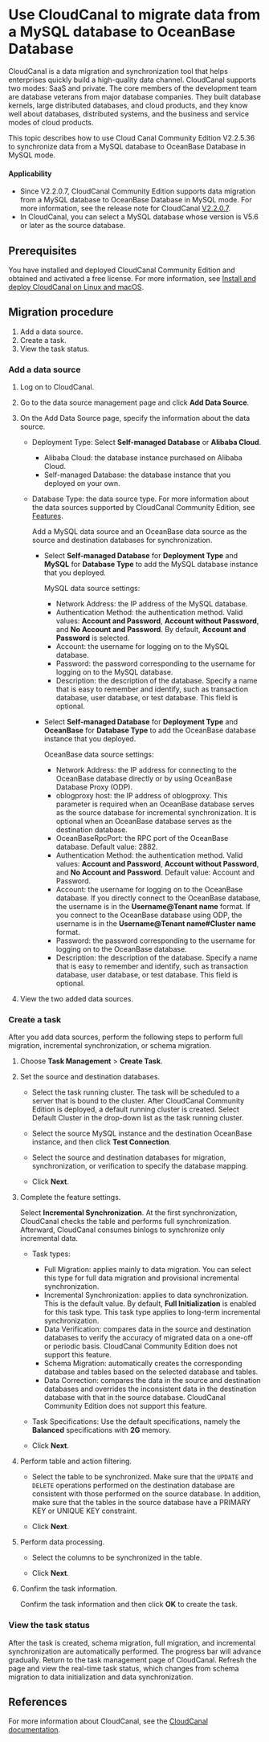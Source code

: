 # Use CloudCanal to migrate data from a MySQL database to OceanBase Database

CloudCanal is a data migration and synchronization tool that helps enterprises quickly build a high-quality data channel. CloudCanal supports two modes: SaaS and private. The core members of the development team are database veterans from major database companies. They built database kernels, large distributed databases, and cloud products, and they know well about databases, distributed systems, and the business and service modes of cloud products.

This topic describes how to use Cloud Canal Community Edition V2.2.5.36 to synchronize data from a MySQL database to OceanBase Database in MySQL mode.

<main id="notice" >
    <h4>Applicability</h4>
    <ul>
    <li>Since V2.2.0.7, CloudCanal Community Edition supports data migration from a MySQL database to OceanBase Database in MySQL mode. For more information, see the release note for CloudCanal <a href="https://www.clougence.com/cc-doc/releaseNote/rn-cloudcanal-2-2-0-7">V2.2.0.7</a>. </li>
    <li>In CloudCanal, you can select a MySQL database whose version is V5.6 or later as the source database. </li>
    </ul>
  </main>

## Prerequisites

You have installed and deployed CloudCanal Community Edition and obtained and activated a free license. For more information, see [Install and deploy CloudCanal on Linux and macOS](https://www.clougence.com/cc-doc/install/install_linux).

## Migration procedure

1. Add a data source.
2. Create a task.
3. View the task status.

### Add a data source

1. Log on to CloudCanal.

   <!-- ![Logon page of CloudCanal](https://obbusiness-private.oss-cn-shanghai.aliyuncs.com/doc/img/observer-enterprise/V4.0.0/data-migration/CloudCanal/%E7%99%BB%E5%BD%95CloudCanal.png) -->

2. Go to the data source management page and click **Add Data Source**.

   <!-- ![Add a data source](https://obbusiness-private.oss-cn-shanghai.aliyuncs.com/doc/img/observer-enterprise/V4.0.0/data-migration/CloudCanal/cloudcanal2.2.5.36/1%E6%96%B0%E5%A2%9E%E6%95%B0%E6%8D%AE%E6%BA%90.png) -->

3. On the Add Data Source page, specify the information about the data source.

   * Deployment Type: Select **Self-managed Database** or **Alibaba Cloud**.

      * Alibaba Cloud: the database instance purchased on Alibaba Cloud.
      * Self-managed Database: the database instance that you deployed on your own.

   * Database Type: the data source type. For more information about the data sources supported by CloudCanal Community Edition, see [Features](https://www.clougence.com/cc-doc/intro/product_func).

      Add a MySQL data source and an OceanBase data source as the source and destination databases for synchronization.

      * Select **Self-managed Database** for **Deployment Type** and **MySQL** for **Database Type** to add the MySQL database instance that you deployed.

         MySQL data source settings:

         * Network Address: the IP address of the MySQL database.
         * Authentication Method: the authentication method. Valid values: **Account and Password**, **Account without Password**, and **No Account and Password**. By default, **Account and Password** is selected.
         * Account: the username for logging on to the MySQL database.
         * Password: the password corresponding to the username for logging on to the MySQL database.
         * Description: the description of the database. Specify a name that is easy to remember and identify, such as transaction database, user database, or test database. This field is optional.

         <!-- ![MySQL](https://obbusiness-private.oss-cn-shanghai.aliyuncs.com/doc/img/observer-enterprise/V4.0.0/data-migration/CloudCanal/cloudcanal2.2.5.36/2MySQL%E6%BA%90%E5%BA%93.png) -->

      * Select **Self-managed Database** for **Deployment Type** and **OceanBase** for **Database Type** to add the OceanBase database instance that you deployed.

         OceanBase data source settings:

         * Network Address: the IP address for connecting to the OceanBase database directly or by using OceanBase Database Proxy (ODP).
         * oblogproxy host: the IP address of oblogproxy. This parameter is required when an OceanBase database serves as the source database for incremental synchronization. It is optional when an OceanBase database serves as the destination database.
         * OceanBaseRpcPort: the RPC port of the OceanBase database. Default value: 2882.
         * Authentication Method: the authentication method. Valid values: **Account and Password**, **Account without Password**, and **No Account and Password**. Default value: Account and Password.
         * Account: the username for logging on to the OceanBase database. If you directly connect to the OceanBase database, the username is in the **Username@Tenant name** format. If you connect to the OceanBase database using ODP, the username is in the **Username@Tenant name#Cluster name** format.
         * Password: the password corresponding to the username for logging on to the OceanBase database.
         * Description: the description of the database. Specify a name that is easy to remember and identify, such as transaction database, user database, or test database. This field is optional.

         <!-- ![OceanBase](https://obbusiness-private.oss-cn-shanghai.aliyuncs.com/doc/img/observer-enterprise/V4.0.0/data-migration/CloudCanal/cloudcanal2.2.5.36/3OB%E7%9B%AE%E6%A0%87%E5%BA%93.png) -->

4. View the two added data sources.

   <!-- ![View data sources](https://obbusiness-private.oss-cn-shanghai.aliyuncs.com/doc/img/observer-enterprise/V4.0.0/data-migration/CloudCanal/cloudcanal2.2.5.36/4%E6%95%B0%E6%8D%AE%E6%BA%90%E5%B1%95%E7%A4%BA.png) -->

### Create a task

After you add data sources, perform the following steps to perform full migration, incremental synchronization, or schema migration.

1. Choose **Task Management** > **Create Task**.

   <!-- ![Manage tasks](https://obbusiness-private.oss-cn-shanghai.aliyuncs.com/doc/img/observer-enterprise/V4.0.0/data-migration/CloudCanal/cloudcanal2.2.5.36/5%E4%BB%BB%E5%8A%A1%E7%AE%A1%E7%90%86.png) -->

2. Set the source and destination databases.

   * Select the task running cluster. The task will be scheduled to a server that is bound to the cluster. After CloudCanal Community Edition is deployed, a default running cluster is created. Select Default Cluster in the drop-down list as the task running cluster.

   * Select the source MySQL instance and the destination OceanBase instance, and then click **Test Connection**.

   * Select the source and destination databases for migration, synchronization, or verification to specify the database mapping.

   * Click **Next**.

   <!-- ![Set the source and destination databases](https://obbusiness-private.oss-cn-shanghai.aliyuncs.com/doc/img/observer-enterprise/V4.0.0/data-migration/CloudCanal/cloudcanal2.2.5.36/6%E6%BA%90%E7%9B%AE%E6%A0%87%E8%AE%BE%E7%BD%AEmysql-to-ob.png) -->

3. Complete the feature settings.

   Select **Incremental Synchronization**. At the first synchronization, CloudCanal checks the table and performs full synchronization. Afterward, CloudCanal consumes binlogs to synchronize only incremental data.

   * Task types:

      * Full Migration: applies mainly to data migration. You can select this type for full data migration and provisional incremental synchronization.
      * Incremental Synchronization: applies to data synchronization. This is the default value. By default, **Full Initialization** is enabled for this task type. This task type applies to long-term incremental synchronization.
      * Data Verification: compares data in the source and destination databases to verify the accuracy of migrated data on a one-off or periodic basis. CloudCanal Community Edition does not support this feature.
      * Schema Migration: automatically creates the corresponding database and tables based on the selected database and tables.
      * Data Correction: compares the data in the source and destination databases and overrides the inconsistent data in the destination database with that in the source database. CloudCanal Community Edition does not support this feature.

   * Task Specifications: Use the default specifications, namely the **Balanced** specifications with **2G** memory.

   * Click **Next**.

   <!-- ![Complete the feature settings](https://obbusiness-private.oss-cn-shanghai.aliyuncs.com/doc/img/observer-enterprise/V4.0.0/data-migration/CloudCanal/cloudcanal2.2.5.36/7%E5%8A%9F%E8%83%BD%E9%85%8D%E7%BD%AE.png) -->

4. Perform table and action filtering.

   * Select the table to be synchronized. Make sure that the `UPDATE` and `DELETE` operations performed on the destination database are consistent with those performed on the source database. In addition, make sure that the tables in the source database have a PRIMARY KEY or UNIQUE KEY constraint.

   * Click **Next**.

   <!-- ![Perform table and action filtering](https://obbusiness-private.oss-cn-shanghai.aliyuncs.com/doc/img/observer-enterprise/V4.0.0/data-migration/CloudCanal/cloudcanal2.2.5.36/8%E8%A1%A8%26action%E8%BF%87%E6%BB%A4_%E5%A2%9E%E9%87%8F%E5%90%8C%E6%AD%A5.png) -->

5. Perform data processing.

   * Select the columns to be synchronized in the table.

   * Click **Next**.

   <!-- ![Perform data processing](https://obbusiness-private.oss-cn-shanghai.aliyuncs.com/doc/img/observer-enterprise/V4.0.0/data-migration/CloudCanal/cloudcanal2.2.5.36/9%E6%95%B0%E6%8D%AE%E5%A4%84%E7%90%86.png) -->

6. Confirm the task information.

   Confirm the task information and then click **OK** to create the task.

   <!-- ![Confirm task information](https://obbusiness-private.oss-cn-shanghai.aliyuncs.com/doc/img/observer-enterprise/V4.0.0/data-migration/CloudCanal/cloudcanal2.2.5.36/10%E7%A1%AE%E8%AE%A4%E5%88%9B%E5%BB%BA%E4%BB%BB%E5%8A%A1.png) -->

### View the task status

After the task is created, schema migration, full migration, and incremental synchronization are automatically performed. The progress bar will advance gradually. Return to the task management page of CloudCanal. Refresh the page and view the real-time task status, which changes from schema migration to data initialization and data synchronization.

<!-- ![View the task status](https://obbusiness-private.oss-cn-shanghai.aliyuncs.com/doc/img/observer-enterprise/V4.0.0/data-migration/CloudCanal/cloudcanal2.2.5.36/11%E6%9F%A5%E7%9C%8B%E4%BB%BB%E5%8A%A1.png) -->

## References

For more information about CloudCanal, see the [CloudCanal documentation](https://www.clougence.com/cc-doc/intro/product_intro/).
